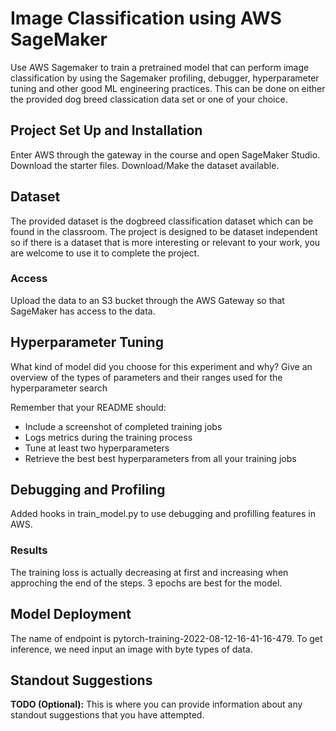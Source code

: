 # Image Classification using AWS SageMaker

Use AWS Sagemaker to train a pretrained model that can perform image classification by using the Sagemaker profiling, debugger, hyperparameter tuning and other good ML engineering practices. This can be done on either the provided dog breed classication data set or one of your choice.

## Project Set Up and Installation
Enter AWS through the gateway in the course and open SageMaker Studio. 
Download the starter files.
Download/Make the dataset available. 

## Dataset
The provided dataset is the dogbreed classification dataset which can be found in the classroom.
The project is designed to be dataset independent so if there is a dataset that is more interesting or relevant to your work, you are welcome to use it to complete the project.

### Access
Upload the data to an S3 bucket through the AWS Gateway so that SageMaker has access to the data. 

## Hyperparameter Tuning
What kind of model did you choose for this experiment and why? Give an overview of the types of parameters and their ranges used for the hyperparameter search

Remember that your README should:
- Include a screenshot of completed training jobs
- Logs metrics during the training process
- Tune at least two hyperparameters
- Retrieve the best best hyperparameters from all your training jobs

## Debugging and Profiling
Added hooks in train_model.py to use debugging and profilling features in AWS.

### Results
The training loss is actually decreasing at first and increasing when approching the end of the steps.
3 epochs are best for the model.


## Model Deployment
The name of endpoint is pytorch-training-2022-08-12-16-41-16-479.
To get inference, we need input an image with byte types of data.


## Standout Suggestions
**TODO (Optional):** This is where you can provide information about any standout suggestions that you have attempted.

